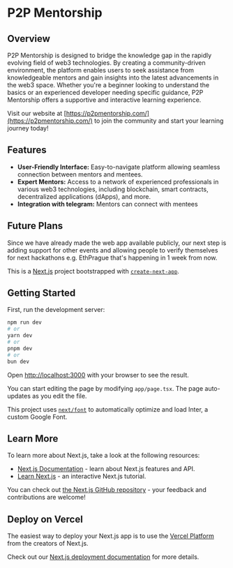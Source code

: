 # P2P Mentorship

## Overview

P2P Mentorship is designed to bridge the knowledge gap in the rapidly evolving field of web3 technologies. By creating a community-driven environment, the platform enables users to seek assistance from knowledgeable mentors and gain insights into the latest advancements in the web3 space. Whether you're a beginner looking to understand the basics or an experienced developer needing specific guidance, P2P Mentorship offers a supportive and interactive learning experience.

Visit our website at [https://p2pmentorship.com/](https://p2pmentorship.com/) to join the community and start your learning journey today!

## Features
- **User-Friendly Interface:** Easy-to-navigate platform allowing seamless connection between mentors and mentees.
- **Expert Mentors:** Access to a network of experienced professionals in various web3 technologies, including blockchain, smart contracts, decentralized applications (dApps), and more.
- **Integration with telegram:** Mentors can connect with mentees

## Future Plans

Since we have already made the web app available publicly, our next step is adding support for other events and allowing people to verify themselves for next hackathons e.g. EthPrague that's happening in 1 week from now.

This is a [Next.js](https://nextjs.org/) project bootstrapped with [`create-next-app`](https://github.com/vercel/next.js/tree/canary/packages/create-next-app).

## Getting Started

First, run the development server:

```bash
npm run dev
# or
yarn dev
# or
pnpm dev
# or
bun dev
```

Open [http://localhost:3000](http://localhost:3000) with your browser to see the result.

You can start editing the page by modifying `app/page.tsx`. The page auto-updates as you edit the file.

This project uses [`next/font`](https://nextjs.org/docs/basic-features/font-optimization) to automatically optimize and load Inter, a custom Google Font.

## Learn More

To learn more about Next.js, take a look at the following resources:

- [Next.js Documentation](https://nextjs.org/docs) - learn about Next.js features and API.
- [Learn Next.js](https://nextjs.org/learn) - an interactive Next.js tutorial.

You can check out [the Next.js GitHub repository](https://github.com/vercel/next.js/) - your feedback and contributions are welcome!

## Deploy on Vercel

The easiest way to deploy your Next.js app is to use the [Vercel Platform](https://vercel.com/new?utm_medium=default-template&filter=next.js&utm_source=create-next-app&utm_campaign=create-next-app-readme) from the creators of Next.js.

Check out our [Next.js deployment documentation](https://nextjs.org/docs/deployment) for more details.

